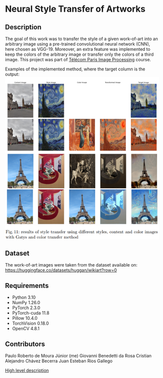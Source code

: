 # Neural Style Transfer of Artworks

## Description

The goal of this work was to transfer the style of a given work-of-art into an arbitrary image using a pre-trained convolutional neural network (CNN), here chosen as VGG-19. Moreover, an extra feature was implemented to keep the colors of the arbitrary image or transfer only the colors of a third image. This project was part of [Télécom Paris Image Processing](https://www.telecom-paris.fr/fr/ingenieur/formation/2e-annee-orientation/image) course.  

Examples of the implemented method, where the target column is the output:  
![Set of examples](https://github.com/paulomouraj/neural_style_transfer/blob/main/examples/set_of_examples1.png)

## Dataset

The work-of-art images were taken from the dataset available on: https://huggingface.co/datasets/huggan/wikiart?row=0

## Requirements

- Python 3.10
- NumPy 1.26.0
- PyTorch 2.3.0
- PyTorch-cuda 11.8
- Pillow 10.4.0
- TorchVision 0.18.0
- OpenCV 4.8.1

## Contributors

Paulo Roberto de Moura Júnior (me)
Giovanni Benedetti da Rosa
Cristian Alejandro Chávez Becerra
Juan Esteban Rios Gallego

[High level description]()
